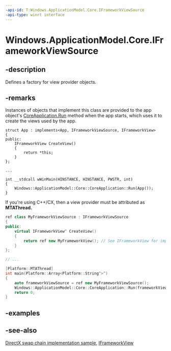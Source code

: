 ```yaml
---
-api-id: T:Windows.ApplicationModel.Core.IFrameworkViewSource
-api-type: winrt interface
---
```


<!-- Interface syntax.
public interface IFrameworkViewSource : 
-->

# Windows.ApplicationModel.Core.IFrameworkViewSource

## -description
Defines a factory for view provider objects.

## -remarks
Instances of objects that implement this class are provided to the app object's [CoreApplication.Run](coreapplication_run_1480028297.md) method when the app starts, which uses it to create the views used by the app.

```cppwinrt
struct App : implements<App, IFrameworkViewSource, IFrameworkView>
{
public:
    IFrameworkView CreateView()
    {
        return *this;
    }
};

...

int __stdcall wWinMain(HINSTANCE, HINSTANCE, PWSTR, int)
{
    Windows::ApplicationModel::Core::CoreApplication::Run(App());
}
```

If you're using C++/CX, then a view provider must be attributed as **MTAThread.**

```cpp
ref class MyFrameworkViewSource : IFrameworkViewSource
{
public:
    virtual IFrameworkView^ CreateView()
    {
        return ref new MyFrameworkView(); // See IFrameworkView for implementation specifics.
    }
};

// ...

[Platform::MTAThread]
int main(Platform::Array<Platform::String^>^)
{
    auto frameworkViewSource = ref new MyFrameworkViewSource();
    Windows::ApplicationModel::Core::CoreApplication::Run(frameworkViewSource);
    return 0;
}
```

## -examples

## -see-also
[DirectX swap chain implementation sample](https://go.microsoft.com/fwlink/p/?linkid=258452), [IFrameworkView](iframeworkview.md)
